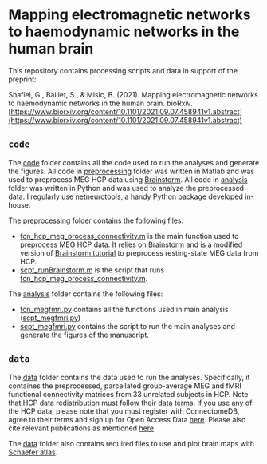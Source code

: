 # Mapping electromagnetic networks to haemodynamic networks in the human brain
This repository contains processing scripts and data in support of the preprint:

Shafiei, G., Baillet, S., & Misic, B. (2021). Mapping electromagnetic networks to haemodynamic networks in the human brain. bioRxiv.
[https://www.biorxiv.org/content/10.1101/2021.09.07.458941v1.abstract](https://www.biorxiv.org/content/10.1101/2021.09.07.458941v1.abstract)

## `code`
The [code](code/) folder contains all the code used to run the analyses and generate the figures.
All code in [preprocessing](code/preprocessing/) folder was written in Matlab and was used to preprocess MEG HCP data using [Brainstorm](https://neuroimage.usc.edu/brainstorm/Introduction).
All code in [analysis](code/analysis/) folder was written in Python and was used to analyze the preprocessed data.
I regularly use [netneurotools](https://github.com/netneurolab/netneurotools), a handy Python package developed in-house.

The [preprocessing](code/preprocessing/) folder contains the following files:
- [fcn_hcp_meg_process_connectivity.m](code/preprocessing/fcn_hcp_meg_process_connectivity.m) is the main function used to preprocess MEG HCP data. It relies on [Brainstorm](https://neuroimage.usc.edu/brainstorm/Introduction) and is a modified version of [Brainstorm tutorial](https://neuroimage.usc.edu/brainstorm/Tutorials/HCP-MEG) to preprocess resting-state MEG data from HCP.
- [scpt_runBrainstorm.m](code/preprocessing/scpt_runBrainstorm.m) is the script that runs [fcn_hcp_meg_process_connectivity.m](code/preprocessing/fcn_hcp_meg_process_connectivity.m).

The [analysis](code/analysis/) folder contains the following files:
- [fcn_megfmri.py](code/analysis/fcn_megfmri.py) contains all the functions used in main analysis ([scpt_megfmri.py](code/analysis/scpt_megfmri.py))
- [scpt_megfmri.py](code/analysis/scpt_megfmri.py) contains the script to run the main analyses and generate the figures of the manuscript.

## `data`
The [data](data/) folder contains the data used to run the analyses. Specifically, it containes the preprocessed, parcellated group-average MEG and fMRI functional connectivity matrices from 33 unrelated subjects in HCP. Note that HCP data redistribution must follow their [data terms](https://www.humanconnectome.org/study/hcp-young-adult/document/wu-minn-hcp-consortium-open-access-data-use-terms). If you use any of the HCP data, please note that you must register with ConnectomeDB, agree to their terms and sign up for Open Access Data [here](https://www.humanconnectome.org/study/hcp-young-adult/data-use-terms). Please also cite relevant publications as mentioned [here](https://www.humanconnectome.org/study/hcp-young-adult/document/wu-minn-hcp-consortium-open-access-data-use-terms).

The [data](data/) folder also contains required files to use and plot brain maps with [Schaefer atlas](https://github.com/ThomasYeoLab/CBIG/tree/master/stable_projects/brain_parcellation/Schaefer2018_LocalGlobal).

